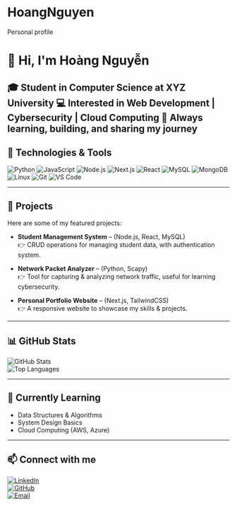 # HoangNguyen
Personal profile

# 👋 Hi, I'm Hoàng Nguyễn  

🎓 Student in Computer Science at XYZ University 
💻 Interested in Web Development | Cybersecurity | Cloud Computing 
🚀 Always learning, building, and sharing my journey
---

## 🔧 Technologies & Tools
![Python](https://img.shields.io/badge/-Python-3776AB?logo=python&logoColor=white)
![JavaScript](https://img.shields.io/badge/-JavaScript-F7DF1E?logo=javascript&logoColor=black)
![Node.js](https://img.shields.io/badge/-Node.js-339933?logo=node.js&logoColor=white)
![Next.js](https://img.shields.io/badge/-Next.js-000000?logo=next.js&logoColor=white)
![React](https://img.shields.io/badge/-React-61DAFB?logo=react&logoColor=black)
![MySQL](https://img.shields.io/badge/-MySQL-4479A1?logo=mysql&logoColor=white)
![MongoDB](https://img.shields.io/badge/-MongoDB-47A248?logo=mongodb&logoColor=white)
![Linux](https://img.shields.io/badge/-Linux-FCC624?logo=linux&logoColor=black)
![Git](https://img.shields.io/badge/-Git-F05032?logo=git&logoColor=white)
![VS Code](https://img.shields.io/badge/-VS%20Code-007ACC?logo=visual-studio-code&logoColor=white)

---

## 📌 Projects
Here are some of my featured projects:  

- **Student Management System** – (Node.js, React, MySQL)  
  👉 CRUD operations for managing student data, with authentication system.  

- **Network Packet Analyzer** – (Python, Scapy)  
  👉 Tool for capturing & analyzing network traffic, useful for learning cybersecurity.  

- **Personal Portfolio Website** – (Next.js, TailwindCSS)  
  👉 A responsive website to showcase my skills & projects.  

---

## 📊 GitHub Stats
![GitHub Stats](https://github-readme-stats.vercel.app/api?username=hoangnguyen&show_icons=true&theme=radical)  
![Top Languages](https://github-readme-stats.vercel.app/api/top-langs/?username=hoangnguyen&layout=compact&theme=radical)

---

## 🌱 Currently Learning
- Data Structures & Algorithms  
- System Design Basics  
- Cloud Computing (AWS, Azure)  

---

## 📫 Connect with me
[![LinkedIn](https://img.shields.io/badge/LinkedIn-blue?logo=linkedin&logoColor=white)](https://www.linkedin.com/in/yourprofile)  
[![GitHub](https://img.shields.io/badge/GitHub-black?logo=github&logoColor=white)](https://github.com/hoangnguyen)  
[![Email](https://img.shields.io/badge/Email-D14836?logo=gmail&logoColor=white)](mailto:yourmail@gmail.com)  
